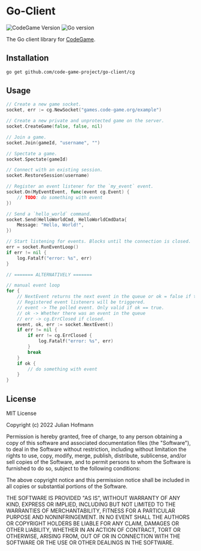 # Go-Client
![CodeGame Version](https://img.shields.io/badge/CodeGame-v0.8-orange)
![Go version](https://img.shields.io/github/go-mod/go-version/code-game-project/go-client)

The Go client library for [CodeGame](https://code-game.org).

## Installation

```sh
go get github.com/code-game-project/go-client/cg
```

## Usage

```go
// Create a new game socket.
socket, err := cg.NewSocket("games.code-game.org/example")

// Create a new private and unprotected game on the server.
socket.CreateGame(false, false, nil)

// Join a game.
socket.Join(gameId, "username", "")

// Spectate a game.
socket.Spectate(gameId)

// Connect with an existing session.
socket.RestoreSession(username)

// Register an event listener for the `my_event` event.
socket.On(MyEventEvent, func(event cg.Event) {
	// TODO: do something with event
})

// Send a `hello_world` command.
socket.Send(HelloWorldCmd, HelloWorldCmdData{
	Message: "Hello, World!",
})

// Start listening for events. Blocks until the connection is closed.
err = socket.RunEventLoop()
if err != nil {
	log.Fatalf("error: %s", err)
}

// ======= ALTERNATIVELY =======

// manual event loop
for {
	// NextEvent returns the next event in the queue or ok = false if there is none.
	// Registered event listeners will be triggered.
	// event -> The polled event. Only valid if ok == true.
	// ok -> Whether there was an event in the queue
	// err -> cg.ErrClosed if closed.
	event, ok, err := socket.NextEvent()
	if err != nil {
		if err != cg.ErrClosed {
			log.Fatalf("error: %s", err)
		}
		break
	}
	if ok {
		// do something with event
	}
}
```

## License

MIT License

Copyright (c) 2022 Julian Hofmann

Permission is hereby granted, free of charge, to any person obtaining a copy
of this software and associated documentation files (the "Software"), to deal
in the Software without restriction, including without limitation the rights
to use, copy, modify, merge, publish, distribute, sublicense, and/or sell
copies of the Software, and to permit persons to whom the Software is
furnished to do so, subject to the following conditions:

The above copyright notice and this permission notice shall be included in all
copies or substantial portions of the Software.

THE SOFTWARE IS PROVIDED "AS IS", WITHOUT WARRANTY OF ANY KIND, EXPRESS OR
IMPLIED, INCLUDING BUT NOT LIMITED TO THE WARRANTIES OF MERCHANTABILITY,
FITNESS FOR A PARTICULAR PURPOSE AND NONINFRINGEMENT. IN NO EVENT SHALL THE
AUTHORS OR COPYRIGHT HOLDERS BE LIABLE FOR ANY CLAIM, DAMAGES OR OTHER
LIABILITY, WHETHER IN AN ACTION OF CONTRACT, TORT OR OTHERWISE, ARISING FROM,
OUT OF OR IN CONNECTION WITH THE SOFTWARE OR THE USE OR OTHER DEALINGS IN THE
SOFTWARE.
